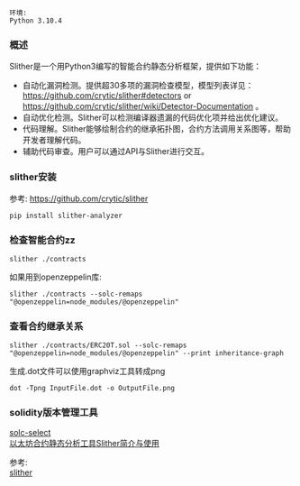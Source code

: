 
`环境:`  
`Python 3.10.4`


### 概述
Slither是一个用Python3编写的智能合约静态分析框架，提供如下功能：
* 自动化漏洞检测。提供超30多项的漏洞检查模型，模型列表详见：https://github.com/crytic/slither#detectors or https://github.com/crytic/slither/wiki/Detector-Documentation
。
* 自动优化检测。Slither可以检测编译器遗漏的代码优化项并给出优化建议。
* 代码理解。Slither能够绘制合约的继承拓扑图，合约方法调用关系图等，帮助开发者理解代码。
* 辅助代码审查。用户可以通过API与Slither进行交互。


### slither安装
参考: https://github.com/crytic/slither
```
pip install slither-analyzer
```

### 检查智能合约zz

```
slither ./contracts
```
如果用到openzeppelin库:
```
slither ./contracts --solc-remaps "@openzeppelin=node_modules/@openzeppelin"
```

### 查看合约继承关系
```
slither ./contracts/ERC20T.sol --solc-remaps "@openzeppelin=node_modules/@openzeppelin" --print inheritance-graph
```
生成.dot文件可以使用graphviz工具转成png
```
dot -Tpng InputFile.dot -o OutputFile.png
```




### solidity版本管理工具
[solc-select](https://github.com/crytic/solc-select)    
[以太坊合约静态分析工具Slither简介与使用](https://blog.csdn.net/weixin_43587332/article/details/107548222)














参考:      
[slither](https://github.com/crytic/slither)  